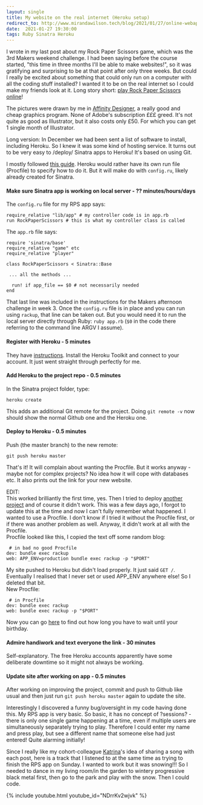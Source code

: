 ```yaml
---
layout: single
title: My website on the real internet (Heroku setup)
redirect_to: http://www.mirandawilson.tech/blog/2021/01/27/online-webapp/
date:  2021-01-27 19:30:00
tags: Ruby Sinatra Heroku
---
```

I wrote in my last post about my Rock Paper Scissors game, which was the 3rd Makers weekend challenge. I had been saying before the course started, "this time in three months I'll be able to make websites!", so it was gratifying and surprising to be at that point after only three weeks. But could I really be excited about something that could only run on a computer with all the coding stuff installed? I wanted it to be on the real internet so I could make my friends look at it. Long story short: [play Rock Paper Scissors online](https://young-eyrie-83578.herokuapp.com/)!

The pictures were drawn by me in [Affinity Designer](https://affinity.serif.com/en-gb/designer/), a really good and cheap graphics program. None of Adobe's subscription £££ greed. It's not quite as good as Illustrator, but it also costs only £50. For which you can get 1 single month of Illustrator.

Long version: In December we had been sent a list of software to install, including Heroku. So I knew it was some kind of hosting service. It turns out to be very easy to /deploy/ Sinatra apps to Heroku! It's based on using Git.

I mostly followed [this guide](http://www.getlaura.com/how-to-host-a-sinatra-app-on-heroku/). Heroku would rather have its own run file (Procfile) to specify how to do it. But it will make do with `config.ru`, likely already created for Sinatra.


#### Make sure Sinatra app is working on local server - ?? minutes/hours/days
The `config.ru` file for my RPS app says:
```
require_relative "lib/app" # my controller code is in app.rb
run RockPaperScissors # this is what my controller class is called
```

The `app.rb` file says:
```
require 'sinatra/base'
require_relative "game" etc
require_relative "player"

class RockPaperScissors < Sinatra::Base
 
 ... all the methods ...

  run! if app_file == $0 # not necessarily needed
end
```
That last line was included in the instructions for the Makers afternoon challenge in week 3. Once the `config.ru` file is in place and you can run using `rackup`, that line can be taken out. But you would need it to run the local server directly through Ruby: `ruby app.rb`  (`$0` in the code there referring to the command line ARGV I assume).


#### Register with Heroku - 5 minutes
They have [instructions](https://devcenter.heroku.com/articles/getting-started-with-ruby). Install the Heroku Toolkit and connect to your account. It just went straight through perfectly for me.


#### Add Heroku to the project repo - 0.5 minutes
In the Sinatra project folder, type:
```
heroku create
```
This adds an additional Git remote for the project. Doing `git remote -v` now should show the normal Github one and the Heroku one.


#### Deploy to Heroku - 0.5 minutes
Push (the master branch) to the new remote:
```
git push heroku master
```
That's it! It will complain about wanting the Procfile. But it works anyway - maybe not for complex projects? No idea how it will cope with databases etc. It also prints out the link for your new website.

EDIT:  
This worked brilliantly the first time, yes. Then I tried to deploy [another project](https://github.com/mscwilson/birthday_counter) and of course it didn't work. This was a few days ago, I forgot to update this at the time and now I can't fully remember what happened. I wanted to use a Procfile. I don't know if I tried it without the Procfile first, or if there was another problem as well. Anyway, it didn't work at all with the Procfile.  
Procfile looked like this, I copied the text off some random blog:
```
 # in bad no good Procfile
dev: bundle exec rackup
web: APP_ENV=production bundle exec rackup -p "$PORT"
```
My site pushed to Heroku but didn't load properly. It just said `GET /`. Eventually I realised that I never set or used APP_ENV anywhere else! So I deleted that bit.  
New Procfile:  
```
 # in Procfile
dev: bundle exec rackup
web: bundle exec rackup -p "$PORT"
```
Now you can go [here](https://stark-caverns-93070.herokuapp.com/) to find out how long you have to wait until your birthday.


#### Admire handiwork and text everyone the link - 30 minutes
Self-explanatory. The free Heroku accounts apparently have some deliberate downtime so it might not always be working.


#### Update site after working on app - 0.5 minutes
After working on improving the project, commit and push to Github like usual and then just run `git push heroku master` again to update the site.

Interestingly I discovered a funny bug/oversight in my code having done this. My RPS app is very basic. So basic, it has no concept of ?sessions? - there is only one single game happening at a time, even if multiple users are simultaneously separately trying to play. Therefore I could enter my name and press play, but see a different name that someone else had just entered! Quite alarming initially!


Since I really like my cohort-colleague [Katrina](https://codered30.medium.com/)'s idea of sharing a song with each post, here is a track that I listened to at the same time as trying to finish the RPS app on Sunday. I wanted to work but it was snowing!!! So I needed to dance in my living room/in the garden to wintery progressive black metal first, then go to the park and play with the snow. Then I could code.

{% include youtube.html youtube_id="NDrrKv2wjvk" %}






